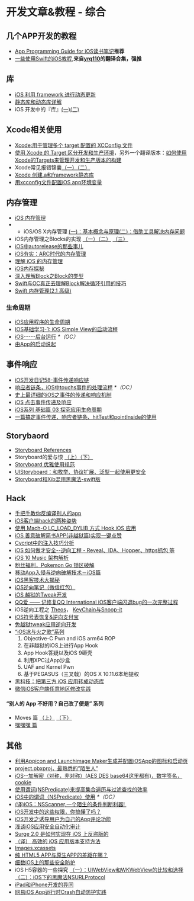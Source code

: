 # 开发文章&教程 - 综合
## 几个APP开发的教程
- [App Programming Guide for iOS读书笔记][1]**推荐**
- [一些使用Swift的iOS教程][2],**来自[yrq110][3]的翻译合集，强推**

## 库
- [iOS 利用 framework 进行动态更新][4]
- [静态库和动态库详解][5]
- iOS 开发中的『库』[(一)][6][(二)][7]

## Xcode相关使用
- [Xcode:用于管理多个 target 配置的 XCConfig 文件][8]
- [使用 Xcode 的 Target 区分开发和生产环境][9]，另外一个翻译版本：[如何使用Xcode的Targets来管理开发和生产版本的构建][10]
- Xcode常见报错锦囊[（一）][11][（二）][12]
- [Xcode 创建.a和framework静态库][13]
- [用xcconfig文件配置iOS app环境变量][14]

## 内存管理
- [iOS 内存管理][15]
- - iOS/OS X内存管理 [(一)：基本概念与原理][16][(二)：借助工具解决内存问题][17]
- iOS内存管理之Blocks的实现 [（一）][18][（二）][19] [（三）][20]
- [iOS中autorelease的那些事儿][21]
- [iOS夯实：ARC时代的内存管理][22]
- [理解 iOS 的内存管理][23]
- [iOS内存探秘][24]
- [深入理解Block之Block的类型][25]
- [Swift与OC真正去理解Block解决循环引用的技巧][26]
- [Swift 内存管理(2.1 高级)][27]

### 生命周期
- [iOS应用程序的生命周期][28]
- [IOS基础学习-1: iOS Simple View的启动流程][29]
- [iOS-----后台运行][30] _\*（OC）_
- [由App的启动说起][31]

## 事件响应
- [iOS开发日记58-事件传递响应链][32]
- [响应者链条，iOS中touchs事件的处理流程][33] _\*（OC）_
- [史上最详细的iOS之事件的传递和响应机制][34]
- [iOS 点击事件传递及响应][35]
- [iOS系列 基础篇 03 探究应用生命周期][36]
- [一篇搞定事件传递、响应者链条、hitTest和pointInside的使用][37]

## Storybaord
- [Storyboard References][38]
- Storyboard的爱与恨 [（上）][39][（下）][40]
- [Storyboard 优雅使用规范][41]
- [UIStoryboard：和枚举、协议扩展、泛型一起使用更安全][42]
- [Storyboard和Xib混用黑魔法-swift版][43]

## Hack
- [手把手教你反编译别人的app][44]
- [iOS客户端hack的两种姿势][45]
- [使用 Mach-O LC\_LOAD\_DYLIB 方式 Hook iOS 应用][46]
- [iOS 善意破解简书APP(非越狱篇)实现一键点赞][47]
- [Cycript中的注入技巧分析][48]
- [iOS 如何做才安全--逆向工程  -  Reveal、IDA、Hopper、https抓包 等][49]
- [iOS 10 Music 架构解析][50]
- [粉丝福利，Pokemon Go 锁区破解][51]
- [移动App入侵与逆向破解技术－iOS篇][52]
- [iOS黑客技术大揭秘][53]
- [iOS逆向笔记（微信红包）][54]
- [iOS 越狱的Tweak开发][55]
- [QQ爱 —— 记修复QQ International iOS客户端闪退bug的一次完整过程][56]
- iOS逆向工程之 [Theos][57]， [KeyChain与Snoop-it][58]
- [iOS符号表恢复&逆向支付宝][59]
- [免越狱tweak应用逆向开发][60]
-  [“iOS冰与火之歌”系列][61]
	1. Objective-C Pwn and iOS arm64 ROP
	2. 在非越狱的iOS上进行App Hook
	3. App Hook答疑以及iOS 9砸壳
	4. 利用XPC过App沙盒
	5. UAF and Kernel Pwn
	6. 基于PEGASUS（三叉戟）的OS X 10.11.6本地提权
- [黑科技：把第三方 iOS 应用转成动态库][62]
- [微信iOS客户端任意地区修改实践][63]

#### “别人的 App 不好用？自己改了便是” 系列
- Moves 篇 [（上）][64]  [（下）][65]
- [嘿嘿嘿 篇][66]

## 其他
- [利用Appicon and Launchimage Maker生成并配置iOSApp的图标和启动页][67]
- [project.pbxproj，最熟悉的”陌生人”][68]
- [iOS--加解密（对称，非对称）(AES DES base64这里都有)，数字签名，cookie][69]
- [使用谓词(NSPredicate)来提高集合遍历与过滤查找的效率][70]
- [iOS中的谓词（NSPredicate）使用][71] _\*（OC）_
- [(译)iOS：NSScanner,一个陌生的条件判断利器! ][72]
- [iOS开发中的这些权限，你搞懂了吗？][73]
- [iOS开发之诱导用户为自己的App评论功能][74]
- [浅谈iOS应用安全自动化审计][75]
- [Surge 2.0 是如何实现在 iOS 上反盗版的][76]
- [（译） 高效的 iOS 应用版本支持方法][77]
- [Images.xcassets][78]
- [纯 HTML5 APP与原生APP的差距在哪？][79]
- [细数iOS上的那些安全防护][80]
- iOS H5容器的一些探究 [（一）：UIWebView和WKWebView的比较和选择][81][（二）：iOS下的黑魔法NSURLProtocol][82]
- [iPad和iPhone开发的异同][83]
- [网易iOS App运行时Crash自动防护实践][84]

[1]:	http://www.jianshu.com/p/0ee3548e5256 "App Programming Guide for iOS读书笔记"
[2]:	https://yrq110.gitbooks.io/some_ios_tutorials_with_swift/content/
[3]:	https://github.com/yrq110 "yrq110"
[4]:	http://yq.aliyun.com/articles/3024
[5]:	http://www.jianshu.com/p/c8366e4f9378 "iOS专题2:静态库和动态库详解"
[6]:	http://www.jianshu.com/p/48aff237e8ff "iOS 开发中的『库』(一)"
[7]:	http://www.jianshu.com/p/f1f6556023e0 "iOS 开发中的『库』(二)"
[8]:	http://swift.gg/2015/12/01/xcode-xcconfig-files-for-managing-targets-configurations/ "Xcode:用于管理多个 target 配置的 XCConfig 文件"
[9]:	http://swift.gg/2016/04/22/using-xcode-targets/ "使用 Xcode 的 Target 区分开发和生产环境"
[10]:	http://mp.weixin.qq.com/s?__biz=MjM5OTM0MzIwMQ==&mid=2652546114&idx=1&sn=67e479d82e0d0a662b05082fe74f731b&scene=0#wechat_redirect
[11]:	http://www.jianshu.com/p/617ee322ab68 "Xcode常见报错锦囊"
[12]:	http://www.jianshu.com/p/8f0d003df4bd "Xcode常见报错锦囊（二）"
[13]:	http://www.jianshu.com/p/43d55ae49f59 "Xcode 创建.a和framework静态库"
[14]:	http://www.jianshu.com/p/9b8bc8351223 "用xcconfig文件配置iOS app环境变量"
[15]:	http://www.cnblogs.com/huangjianwu/p/4962772.html "iOS 内存管理"
[16]:	http://www.jianshu.com/p/1928b54e1253 "iOS/OS X内存管理(一)：基本概念与原理"
[17]:	http://www.jianshu.com/p/09c5141d4531 "iOS/OS X内存管理(二)：借助工具解决内存问题"
[18]:	http://lastdays.cn/2016/02/23/blocks1/ "iOS内存管理之Blocks的实现（一）"
[19]:	http://lastdays.cn/2016/02/24/Blocks2/ "iOS内存管理之Blocks的实现（二）"
[20]:	http://lastdays.cn/2016/02/26/block3/ "iOS内存管理之Blocks的实现（三）"
[21]:	http://www.jianshu.com/p/5559bc15490d "iOS中autorelease的那些事儿"
[22]:	https://github.com/100mango/zen/blob/master/iOS%E5%A4%AF%E5%AE%9E%EF%BC%9AARC%E6%97%B6%E4%BB%A3%E7%9A%84%E5%86%85%E5%AD%98%E7%AE%A1%E7%90%86/#iOS%E5%A4%AF%E5%AE%9E%EF%BC%9AARC%E6%97%B6%E4%BB%A3%E7%9A%84%E5%86%85%E5%AD%98%E7%AE%A1%E7%90%86.md
[23]:	http://blog.devtang.com/2016/07/30/ios-memory-management/ "理解 iOS 的内存管理"
[24]:	http://foggry.com/blog/2017/02/13/iosnei-cun-tan-mi/ "iOS内存探秘"
[25]:	http://www.jianshu.com/p/0855b68d1c1d "深入理解Block之Block的类型"
[26]:	http://www.jianshu.com/p/bf2b8f278a81
[27]:	http://www.yiqizhongchuang.cn/Swift_memory_management_two "Swift 内存管理(2.1 高级)"
[28]:	http://www.jianshu.com/p/aa50e5350852?utm_campaign=maleskine&utm_content=note&utm_medium=writer_share&utm_source=weibo
[29]:	http://www.admin85.com/u/mobile/ios/9443.html "IOS基础学习-1: iOS Simple View的启动流程"
[30]:	http://www.cnblogs.com/congli0220/p/5019945.html "iOS-----后台运行"
[31]:	http://oncenote.com/2015/06/01/How-App-Launch/ "由App的启动说起"
[32]:	http://www.cnblogs.com/Twisted-Fate/p/5088314.html "iOS开发日记58-事件传递响应链"
[33]:	http://www.cnblogs.com/suqiankun/p/4944042.html "响应者链条，iOS中touchs事件的处理流程。"
[34]:	http://www.jianshu.com/p/2e074db792ba
[35]:	http://blog.flight.dev.qunar.com/2016/10/28/ios-event-mechanism-summary/
[36]:	http://www.cnblogs.com/LonelyShadow/p/5816112.html "iOS系列 基础篇 03 探究应用生命周期"
[37]:	http://www.jianshu.com/p/2f664e71c527 "一篇搞定事件传递、响应者链条、hitTest和pointInside的使用"
[38]:	https://zilaiyedaren.github.io/blog/Storyboard-References/ "Storyboard References"
[39]:	http://shengpan.net/storyboard/ "Storyboard的爱与恨（上）"
[40]:	http://shengpan.net/storyboard2/ "Storyboard的爱与恨（下）"
[41]:	http://www.cocoachina.com/ios/20160714/17035.html
[42]:	http://swift.gg/2016/09/26/uistoryboard-safer-with-enums-protocol-extensions-and-generics/ "UIStoryboard：和枚举、协议扩展、泛型一起使用更安全"
[43]:	http://www.jianshu.com/p/24cc7f8cf06e "Storyboard和Xib混用黑魔法-swift版"
[44]:	http://www.jianshu.com/p/10873c5c1e08 "手把手教你反编译别人的app"
[45]:	http://drops.wooyun.org/mobile/12466
[46]:	https://testerhome.com/topics/4536
[47]:	http://www.jianshu.com/p/ab8d6db22e0f "iOS 善意破解简书APP(非越狱篇)实现一键点赞"
[48]:	http://drops.wooyun.org/mobile/15794
[49]:	http://www.cnblogs.com/dahe007/p/5546990.html "iOS 如何做才安全--逆向工程  -  Reveal、IDA、Hopper、https抓包 等"
[50]:	http://mp.weixin.qq.com/s?__biz=MzIwMTYzMzcwOQ==&mid=2650948426&idx=1&sn=39660132831ca76f45c73c2c50ed47ed&scene=0#wechat_redirect
[51]:	http://mp.weixin.qq.com/s?__biz=MzIwMTYzMzcwOQ==&mid=2650948432&idx=1&sn=125742722bbbce53774199a587688088&scene=23&srcid=0709zU3q7iORL9rNWtADE4U0#rd
[52]:	http://mp.weixin.qq.com/s?__biz=MzA3NTYzODYzMg==&mid=2653577384&idx=1&sn=b44a9c9651bf09c5bea7e0337031c53c#rd
[53]:	http://www.cnblogs.com/bugly/p/5715971.html "【腾讯Bugly干货分享】iOS黑客技术大揭秘"
[54]:	https://zi.com/w/a?id=30a4Jo&wechatId=&object=article
[55]:	https://yohunl.com/ios-yue-yu-de-tweakkai-fa/ "iOS 越狱的Tweak开发"
[56]:	http://iosre.com/t/qq-qq-international-ios-bug/4653 "QQ爱 —— 记修复QQ International iOS客户端闪退bug的一次完整过程"
[57]:	http://www.cnblogs.com/ludashi/p/5714095.html "iOS逆向工程之Theos"
[58]:	http://www.cnblogs.com/ludashi/p/5808119.html "iOS逆向工程之KeyChain与Snoop-it"
[59]:	http://blog.imjun.net/2016/08/25/iOS%E7%AC%A6%E5%8F%B7%E8%A1%A8%E6%81%A2%E5%A4%8D-%E9%80%86%E5%90%91%E6%94%AF%E4%BB%98%E5%AE%9D/ "iOS符号表恢复&逆向支付宝"
[60]:	http://www.jianshu.com/p/cd1f8ae46a3c "免越狱tweak应用逆向开发"
[61]:	https://github.com/zhengmin1989/MyArticles/tree/master/iOS%E5%86%B0%E4%B8%8E%E7%81%AB%E4%B9%8B%E6%AD%8C "iOS冰与火之歌"
[62]:	http://blog.imjun.net/2016/10/08/%E9%BB%91%E7%A7%91%E6%8A%80%EF%BC%9A%E6%8A%8A%E7%AC%AC%E4%B8%89%E6%96%B9-iOS-%E5%BA%94%E7%94%A8%E8%BD%AC%E6%88%90%E5%8A%A8%E6%80%81%E5%BA%93/ "黑科技：把第三方 iOS 应用转成动态库"
[63]:	https://blog.sunnyyoung.net/post/ni-xiang/2017-01-20-wei-xin-ioske-hu-duan-ren-yi-di-qu-xiu-gai-shi-jian
[64]:	http://mp.weixin.qq.com/s?__biz=MzIwMTYzMzcwOQ==&mid=2650948304&idx=1&sn=f76e7b765a7fcabcb71d37052b46e489&scene=0#wechat_redirect
[65]:	http://mp.weixin.qq.com/s?__biz=MzIwMTYzMzcwOQ==&mid=2650948316&idx=1&sn=584f6c7fe9bf07a28985ffe53da4927e&scene=0#wechat_redirect
[66]:	https://mp.weixin.qq.com/s?__biz=MzIwMTYzMzcwOQ==&mid=2650948334&idx=1&sn=941d616d25ed16d967595e652e6c4d3b
[67]:	http://www.cnblogs.com/lidongxu/p/5114355.html "利用Appicon and Launchimage Maker生成并配置iOSApp的图标和启动页"
[68]:	http://www.olinone.com/?p=215
[69]:	http://www.jianshu.com/p/ac841b772c7a "iOS--加解密（对称，非对称）(AES DES base64这里都有)，数字签名，cookie"
[70]:	http://segmentfault.com/a/1190000004238379 "使用谓词(NSPredicate)来提高集合遍历与过滤查找的效率"
[71]:	http://www.jianshu.com/p/88be28860cde "iOS中的谓词（NSPredicate）使用"
[72]:	http://www.jianshu.com/p/fbebd33d5b34 "[译] iOS：NSScanner,一个陌生的条件判断利器!"
[73]:	http://www.jianshu.com/p/27e57922232b "iOS开发中的这些权限，你搞懂了吗？"
[74]:	http://www.jianshu.com/p/31003629f97d "iOS开发之诱导用户为自己的App评论功能"
[75]:	https://security.tencent.com/index.php/blog/msg/105
[76]:	https://medium.com/@Blankwonder/surge-2-0-%E6%98%AF%E5%A6%82%E4%BD%95%E5%8F%8D%E7%9B%97%E7%89%88%E7%9A%84-c03d8a41c9de "Surge 2.0 是如何实现在 iOS 上反盗版的"
[77]:	https://github.com/DeadLion/gold-miner/blob/4600f3ff7dde9d61b877bd62ac5bfa44eca8c547/TODO/efficient-iOS-version-checking.md "[译] 高效的 iOS 应用版本支持方法"
[78]:	http://www.cnblogs.com/rainySue/p/Imagesxcassets.html "Images.xcassets"
[79]:	http://www.cnblogs.com/YangFuShun/p/5778746.html "纯 HTML5 APP与原生APP的差距在哪？"
[80]:	https://jaq.alibaba.com/community/art/show?articleid=486 "细数iOS上的那些安全防护"
[81]:	http://www.jianshu.com/p/84a6b1ac974a "iOS H5容器的一些探究（一）：UIWebView和WKWebView的比较和选择"
[82]:	http://www.jianshu.com/p/03ddcfe5ebd7 "iOS H5容器的一些探究（二）：iOS下的黑魔法NSURLProtocol"
[83]:	http://www.jianshu.com/p/059c6d19585f
[84]:	http://mp.weixin.qq.com/s/GFt7uqrKw7m3R3KrV43zIQ